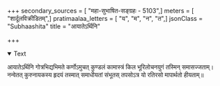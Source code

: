 +++
secondary_sources = [ "महा-सुभाषित-सङ्ग्रहः - 5103",]
meters = [ "शार्दूलविक्रीडितम्",]
pratimaalaa_letters = [ "य", "म", "न", "त",]
jsonClass = "Subhaashita"
title = "आयातेऽर्थिनि"

+++

<details open><summary>Text</summary>

आयातेऽर्थिनि गोत्रभिद्यभिमते कर्णोऽमुचत् कुण्डलं कामास्त्रं किल भूरिलोचनयुगं तस्मिन् समासज्जताम्।  
नन्वेतत् कुरुनायकस्य हृदयं तस्मात् समाधीयतां संभूतस् तपसोऽत्र यो रतिरसो मापार्थतो हीयताम्॥
</details>
